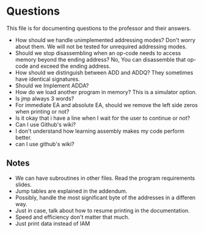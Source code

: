 # Questions

This file is for documenting questions to the professor and their answers.

- How should we handle unimplemented addressing modes? Don't worry about them. We will not be tested for unrequired addressing modes.
- Should we stop disassembling when an op-code needs to access memory beyond the ending address? No, You can disassemble that op-code and exceed the ending address.
- How should we distinguish between ADD and ADDQ? They sometimes have identical signatures.
- Should we Implement ADDA?
- How do we load another program in memory? This is a simulator option.
- Is jmp always 3 words?
- For immediate EA and absolute EA, should we remove the left side zeros when printing or not?
- Is it okay that i have a line when I wait for the user to continue or not?
- Can I use Github's wiki?
- I don't understand how learning assembly makes my code perform better.
- can I use github's wiki?





## Notes

- We can have subroutines in other files. Read the program requirements slides.
- Jump tables are explained in the addendum.
- Possibly, handle the most significant byte of the addresses in a differen way.
- Just in case, talk about how to resume printing in the documentation.
- Speed and efficiency don't matter that much.
- Just print data instead of IAM